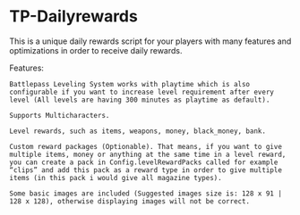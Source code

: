 # TP-Dailyrewards
This is a unique daily rewards script for your players with many features and optimizations in order to receive daily rewards.

Features:

    Battlepass Leveling System works with playtime which is also configurable if you want to increase level requirement after every level (All levels are having 300 minutes as playtime as default).

    Supports Multicharacters.

    Level rewards, such as items, weapons, money, black_money, bank.

    Custom reward packages (Optionable). That means, if you want to give multiple items, money or anything at the same time in a level reward, you can create a pack in Config.levelRewardPacks called for example “clips” and add this pack as a reward type in order to give multiple items (in this pack i would give all magazine types).

    Some basic images are included (Suggested images size is: 128 x 91 | 128 x 128), otherwise displaying images will not be correct.
